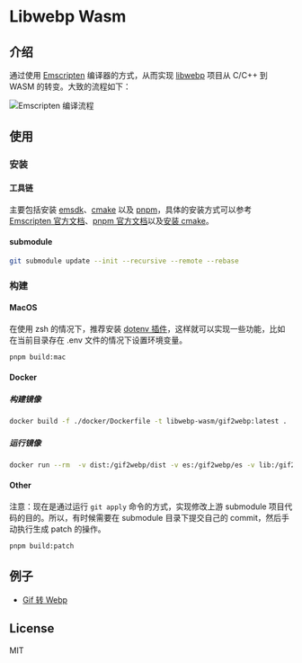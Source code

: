 # Libwebp Wasm

## 介绍

通过使用 [Emscripten](https://emscripten.org) 编译器的方式，从而实现 [libwebp](https://github.com/webmproject/libwebp) 项目从 C/C++ 到 WASM 的转变。大致的流程如下：

![Emscripten 编译流程](https://user-images.githubusercontent.com/8049878/189127696-bba0af00-d58d-42b3-b09e-9e15eb255731.png "Emscripten 编译流程")

## 使用

### 安装

#### 工具链

主要包括安装 [emsdk](https://github.com/emscripten-core/emsdk)、[cmake](https://cmake.org) 以及 [pnpm](https://pnpm.io)，具体的安装方式可以参考 [Emscripten 官方文档](https://emscripten.org/docs/getting_started/downloads.html)、[pnpm 官方文档](https://pnpm.io/installation)以及[安装 cmake](https://juejin.cn/post/6844904024433491982#heading-6)。

#### submodule

```bash
git submodule update --init --recursive --remote --rebase
```

### 构建

#### MacOS

在使用 zsh 的情况下，推荐安装 [dotenv 插件](https://github.com/ohmyzsh/ohmyzsh/tree/master/plugins/dotenv)，这样就可以实现一些功能，比如在当前目录存在 .env 文件的情况下设置环境变量。

```bash
pnpm build:mac
```

#### Docker

##### 构建镜像

```bash
docker build -f ./docker/Dockerfile -t libwebp-wasm/gif2webp:latest .
```

##### 运行镜像

```bash
docker run --rm  -v dist:/gif2webp/dist -v es:/gif2webp/es -v lib:/gif2webp/lib libwebp-wasm/gif2webp
```

#### Other

注意：现在是通过运行 `git apply` 命令的方式，实现修改上游 submodule 项目代码的目的。所以，有时候需要在 submodule 目录下提交自己的 commit，然后手动执行生成 patch 的操作。

```bash
pnpm build:patch
```

## 例子

- [Gif 转 Webp](https://libwebp-wasm.github.io/gif2webp/example/)

## License

MIT
